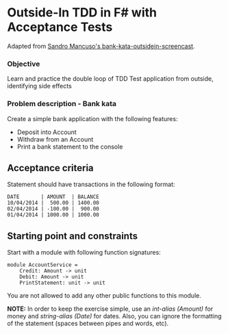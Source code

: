 Outside-In TDD in F# with Acceptance Tests
==========================================

Adapted from [Sandro Mancuso's bank-kata-outsidein-screencast](https://github.com/sandromancuso/bank-kata-outsidein-screencast/blob/master/README.md).
 
### Objective

Learn and practice the double loop of TDD
Test application from outside, identifying side effects
 
### Problem description - Bank kata
 
Create a simple bank application with the following features:

- Deposit into Account
- Withdraw from an Account
- Print a bank statement to the console
 
## Acceptance criteria

Statement should have transactions in the following format:

```
DATE       | AMOUNT  | BALANCE
10/04/2014 |  500.00 | 1400.00
02/04/2014 | -100.00 |  900.00
01/04/2014 | 1000.00 | 1000.00
```

## Starting point and constraints

Start with a module with following function signatures:

```
module AccountService =
    Credit: Amount -> unit
    Debit: Amount -> unit
    PrintStatement: unit -> unit
```

You are not allowed to add any other public functions to this module.

**NOTE:** In order to keep the exercise simple, use an _int-alias (Amount)_ for money and _string-alias (Date)_ for dates.
Also, you can ignore the formatting of the statement (spaces between pipes and words, etc).

